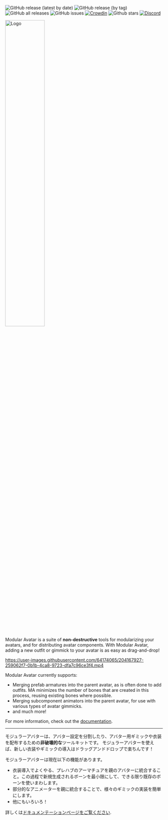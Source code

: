 ![GitHub release (latest by date)](https://img.shields.io/github/v/release/bdunderscore/modular-avatar?label=release)
![GitHub release (by tag)](https://img.shields.io/github/downloads/bdunderscore/modular-avatar/latest/total)
![GitHub all releases](https://img.shields.io/github/downloads/bdunderscore/modular-avatar/total?label=total%20downloads)
![GitHub issues](https://img.shields.io/github/issues/bdunderscore/modular-avatar)
[![Crowdin](https://badges.crowdin.net/modular-avatar/localized.svg)](https://crowdin.com/project/modular-avatar)
![Github stars](https://img.shields.io/github/stars/bdunderscore/modular-avatar)
[![Discord](https://img.shields.io/discord/1201675918956056627?style=flat&logo=discord)](https://discord.gg/dV4cVpewmM)

<img alt="Logo" src="https://user-images.githubusercontent.com/64174065/204167997-aca87a7d-c0dc-4e00-9140-3a47a7931e54.png" width="50%">

Modular Avatar is a suite of **non-destructive** tools for modularizing your avatars, and for distributing avatar
components.
With Modular Avatar, adding a new outfit or gimmick to your avatar is as easy as drag-and-drop!

https://user-images.githubusercontent.com/64174065/204167927-259062f7-0b1b-4ca8-9723-dfa7c96ce3f4.mp4

Modular Avatar currently supports:

* Merging prefab armatures into the parent avatar, as is often done to add outfits. MA minimizes the number of bones
  that are created in this process, reusing existing bones where possible.
* Merging subcomponent animators into the parent avatar, for use with various types of avatar gimmicks.
* and much more!

For more information, check out the [documentation](https://m-a.nadena.dev).

---

モジュラーアバターは、アバター設定を分割したり、アバター用ギミックや衣装を配布するための**非破壊的な**ツールキットです。
モジュラーアバターを使えば、新しい衣装やギミックの導入はドラッグアンドドロップで楽ちんです！

モジュラーアバターは現在以下の機能があります。

* 衣装導入でよくやる、プレハブのアーマチュアを親のアバターに統合すること。この過程で新規生成されるボーンを最小限にして、できる限り既存のボーンを使いまわします。
* 部分的なアニメーターを親に統合することで、様々のギミックの実装を簡単にします。
* 他にもいろいろ！

詳しくは[ドキュメンテーションページをご覧ください](https://modular-avatar.nadena.dev/ja/).
